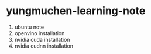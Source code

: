 # yungmuchen-learning-note

1. ubuntu note
2. openvino installation
3. nvidia cuda installation
4. nvidia cudnn installation
